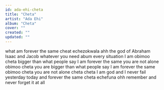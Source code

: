 ```yaml
---
id: ada-ehi-cheta
title: "Cheta"
artist: "Ada Ehi"
album: "Cheta"
cover: ""
created: ""
updated: ""
---
```


what am forever the same
cheat
echezokwala
ahh
the god of Abraham Isaac and Jacob
whatever you need abum every situation I am obimoo cheta bigger than what people say
I am forever the same
you are not alone
obimoo cheta
you are bigger than what people say
I am forever the same obimoo cheta
you are not alone
cheta cheta
I am god and I never fail
yesterday today and forever the same
cheta echefuna ohh
remember and never forget it at all